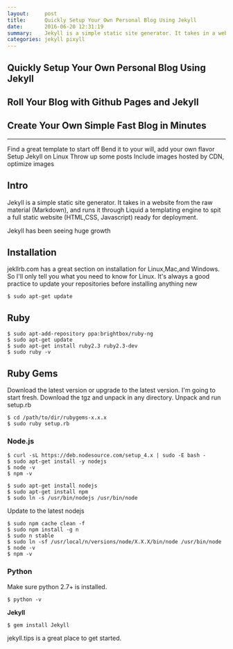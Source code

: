 ```yaml
---
layout:     post
title:      Quickly Setup Your Own Personal Blog Using Jekyll
date:       2016-06-20 12:31:19
summary:    Jekyll is a simple static site generator. It takes in a website from the raw material (Markdown), and runs it through Liquid
categories: jekyll pixyll
---
```

## Quickly Setup Your Own Personal Blog Using Jekyll

## Roll Your Blog with Github Pages and Jekyll

## Create Your Own Simple Fast Blog in Minutes

---
Find a great template to start off
Bend it to your will, add your own flavor
Setup Jekyll on Linux
Throw up some posts
Include images hosted by CDN, optimize images

## Intro
Jekyll is a simple static site generator. It takes in a website from the raw
material (Markdown), and runs it through Liquid a templating engine to spit
a full static website (HTML,CSS, Javascript) ready for deployment.

Jekyll has been seeing huge growth

## Installation
jekllrb.com has a great section on installation for Linux,Mac,and Windows. So
I'll only tell you what you need to know for Linux.
It's always a good practice to update your repositories before installing anything new

```
$ sudo apt-get update
```

## Ruby
```
$ sudo apt-add-repository ppa:brightbox/ruby-ng
$ sudo apt-get update
$ sudo apt-get install ruby2.3 ruby2.3-dev
$ sudo ruby -v
```

## Ruby Gems

  Download the latest version or upgrade to the latest version. I'm going to start fresh. Download the tgz and unpack in any directory. Unpack and run setup.rb

```
$ cd /path/to/dir/rubygems-x.x.x
$ sudo ruby setup.rb
```

### Node.js

```
$ curl -sL https://deb.nodesource.com/setup_4.x | sudo -E bash -
$ sudo apt-get install -y nodejs
$ node -v
$ npm -v
```

```
$ sudo apt-get install nodejs
$ sudo apt-get install npm
$ sudo ln -s /usr/bin/nodejs /usr/bin/node
```

Update to the latest nodejs

```
$ sudo npm cache clean -f
$ sudo npm install -g n
$ sudo n stable
$ sudo ln -sf /usr/local/n/versions/node/X.X.X/bin/node /usr/bin/node
$ node -v
$ npm -v
```

### Python

Make sure python 2.7+ is installed.

```
$ python -v
```

**Jekyll**

```
$ gem install Jekyll
```

jekyll.tips is a great place to get started.
